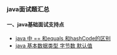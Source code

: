 ### java面试题汇总

#### 一、java基础面试支持点

- [ java 中 == 和equals 和hashCode的区别](./1.md)
- [ java 基本数据类型 字节数 默认值](./2.md)

​	

